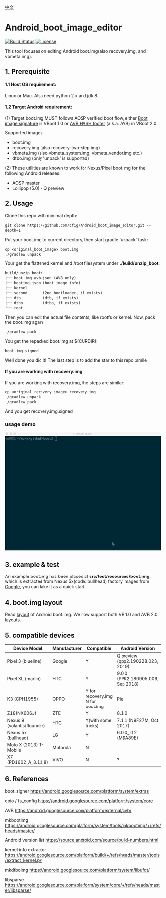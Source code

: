 [中文](doc/short.md)
# Android_boot_image_editor
[![Build Status](https://travis-ci.org/cfig/Android_boot_image_editor.svg?branch=master)](https://travis-ci.org/cfig/Android_boot_image_editor)
[![License](http://img.shields.io/:license-apache-blue.svg?style=flat-square)](http://www.apache.org/licenses/LICENSE-2.0.html)

This tool focuses on editing Android boot.img(also recovery.img, and vbmeta.img).

## 1. Prerequisite
#### 1.1 Host OS requirement:

Linux or Mac.
Also need python 2.x and jdk 8.

#### 1.2 Target Android requirement:

(1) Target boot.img MUST follows AOSP verified boot flow, either [Boot image signature](https://source.android.com/security/verifiedboot/verified-boot#signature_format) in VBoot 1.0 or [AVB HASH footer](https://android.googlesource.com/platform/external/avb/+/master/README.md#The-VBMeta-struct) (a.k.a. AVB) in VBoot 2.0.

Supported images:
 - boot.img
 - recovery.img (also recovery-two-step.img)
 - vbmeta.img (also vbmeta\_system.img, vbmeta\_vendor.img etc.)
 - dtbo.img (only 'unpack' is supported)

(2) These utilities are known to work for Nexus/Pixel boot.img for the following Android releases:

 - AOSP master
 - Lollipop (5.0) - Q preview

## 2. Usage
Clone this repo with minimal depth:

    git clone https://github.com/cfig/Android_boot_image_editor.git --depth=1

Put your boot.img to current directory, then start gradle 'unpack' task:

    cp <original_boot_image> boot.img
    ./gradlew unpack

Your get the flattened kernel and /root filesystem under **./build/unzip\_boot**:

    build/unzip_boot/
    ├── boot.img.avb.json (AVB only)
    ├── bootimg.json (boot image info)
    ├── kernel
    ├── second       (2nd bootloader, if exists)
    ├── dtb          (dtb, if exists)
    ├── dtbo         (dtbo, if exists)
    └── root

Then you can edit the actual file contents, like rootfs or kernel.
Now, pack the boot.img again

    ./gradlew pack

You get the repacked boot.img at $(CURDIR):

    boot.img.signed

Well done you did it! The last step is to add the star to this repo :smile

#### If you are working with recovery.img
If you are working with recovery.img, the steps are similar:

    cp <original_recovery_image> recovery.img
    ./gradlew unpack
    ./gradlew pack

And you get recovery.img.signed


### usage demo
![](doc/op.gif)

## 3. example & test
An example boot.img has been placed at **src/test/resources/boot.img**, which is extracted from Nexus 5x(code: bullhead) factory images from [Google](https://dl.google.com/dl/android/aosp/bullhead-mda89e-factory-29247942.tgz), you can take it as a quick start.

## 4. boot.img layout
Read [layout](doc/layout.md) of Android boot.img.
We now support both VB 1.0 and AVB 2.0 layouts.

## 5. compatible devices

| Device Model                   | Manufacturer | Compatible           | Android Version          | Note |
|--------------------------------|--------------|----------------------|--------------------------|------|
| Pixel 3 (blueline)             | Google       | Y                    | Q preview (qpp2.190228.023, <Br>2019)| [more ...](doc/additional_tricks.md#pixel-3-blueline) |
| Pixel XL (marlin)              | HTC          | Y                    | 9.0.0 (PPR2.180905.006, <Br>Sep 2018)| [more ...](doc/additional_tricks.md#pixel-xl-marlin) |
| K3 (CPH1955)                   | OPPO         | Y for recovery.img<Br> N for boot.img  | Pie    | [more](doc/additional_tricks.md#k3-cph1955) |
| Z18(NX606J)                    | ZTE          | Y                    | 8.1.0                    | [more...](doc/additional_tricks.md#nx606j) |
| Nexus 9 (volantis/flounder)    | HTC          | Y(with some tricks)  | 7.1.1 (N9F27M, Oct 2017) | [tricks](doc/additional_tricks.md#tricks-for-nexus-9volantis)|
| Nexus 5x (bullhead)            | LG           | Y                    | 6.0.0_r12 (MDA89E)       |      |
| Moto X (2013) T-Mobile         | Motorola     | N                    |                          |      |
| X7 (PD1602_A_3.12.8)           | VIVO         | N                    | ?                        | [Issue 35](https://github.com/cfig/Android_boot_image_editor/issues/35) |

## 6. References

boot\_signer
https://android.googlesource.com/platform/system/extras

cpio / fs\_config
https://android.googlesource.com/platform/system/core

AVB
https://android.googlesource.com/platform/external/avb/

mkbootimg
https://android.googlesource.com/platform/system/tools/mkbootimg/+/refs/heads/master/

Android version list
https://source.android.com/source/build-numbers.html

kernel info extractor
https://android.googlesource.com/platform/build/+/refs/heads/master/tools/extract_kernel.py

mkdtboimg
https://android.googlesource.com/platform/system/libufdt/

libsparse
https://android.googlesource.com/platform/system/core/+/refs/heads/master/libsparse/
